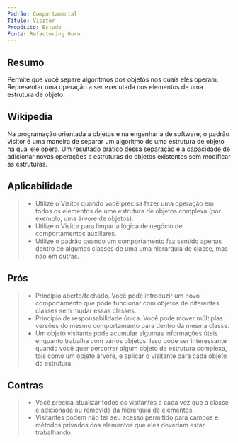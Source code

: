 ```yaml
---
Padrão: Comportamental
Título: Visitor
Propósito: Estudo
Fonte: Refactoring Guru
---
```


## Resumo
Permite que você separe algoritmos dos objetos nos quais eles operam. Representar uma operação a ser executada nos elementos de uma estrutura de objeto.


## Wikipedia

Na programação orientada a objetos e na engenharia de software, o padrão visitor é uma maneira de separar um algoritmo de uma estrutura de objeto na qual 
ele opera. Um resultado prático dessa separação é a capacidade de adicionar novas operações a estruturas de objetos existentes sem modificar as estruturas.


## Aplicabilidade

> * Utilize o Visitor quando você precisa fazer uma operação em todos os elementos de uma estrutura de objetos complexa (por exemplo, uma árvore de objetos).
> * Utilize o Visitor para limpar a lógica de negócio de comportamentos auxiliares.
> * Utilize o padrão quando um comportamento faz sentido apenas dentro de algumas classes de uma uma hierarquia de classe, mas não em outras.


## Prós

> * Princípio aberto/fechado. Você pode introduzir um novo comportamento que pode funcionar com objetos de diferentes classes sem mudar essas classes.
> * Princípio de responsabilidade única. Você pode mover múltiplas versões do mesmo comportamento para dentro da mesma classe.
> * Um objeto visitante pode acumular algumas informações úteis enquanto trabalha com vários objetos. Isso pode ser interessante quando você quer percorrer 
> algum objeto de estrutura complexa, tais como um objeto árvore, e aplicar o visitante para cada objeto da estrutura.


## Contras

> * Você precisa atualizar todos os visitantes a cada vez que a classe é adicionada ou removida da hierarquia de elementos.
> * Visitantes podem não ter seu acesso permitido para campos e métodos privados dos elementos que eles deveriam estar trabalhando.
